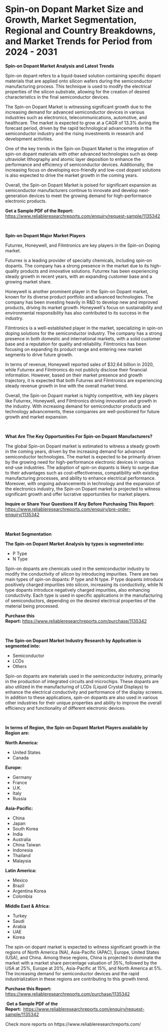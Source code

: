 <p><h1>Spin-on Dopant Market Size and Growth, Market Segmentation, Regional and Country Breakdowns, and Market Trends for Period from 2024 -  2031</h1></p><p><strong>Spin-on Dopant Market Analysis and Latest Trends</strong></p>
<p><p>Spin-on dopant refers to a liquid-based solution containing specific dopant materials that are applied onto silicon wafers during the semiconductor manufacturing process. This technique is used to modify the electrical properties of the silicon substrate, allowing for the creation of desired characteristics in the final semiconductor devices.</p><p>The Spin-on Dopant Market is witnessing significant growth due to the increasing demand for advanced semiconductor devices in various industries such as electronics, telecommunications, automotive, and healthcare. The market is expected to grow at a CAGR of 13.3% during the forecast period, driven by the rapid technological advancements in the semiconductor industry and the rising investments in research and development activities.</p><p>One of the key trends in the Spin-on Dopant Market is the integration of spin-on dopant materials with other advanced technologies such as deep ultraviolet lithography and atomic layer deposition to enhance the performance and efficiency of semiconductor devices. Additionally, the increasing focus on developing eco-friendly and low-cost dopant solutions is also expected to drive the market growth in the coming years.</p><p>Overall, the Spin-on Dopant Market is poised for significant expansion as semiconductor manufacturers continue to innovate and develop next-generation devices to meet the growing demand for high-performance electronic products.</p></p>
<p><strong>Get a Sample PDF of the Report:&nbsp;</strong> <a href="https://www.reliableresearchreports.com/enquiry/request-sample/1135342">https://www.reliableresearchreports.com/enquiry/request-sample/1135342</a></p>
<p>&nbsp;</p>
<p><strong>Spin-on Dopant Major Market Players</strong></p>
<p><p>Futurrex, Honeywell, and Filmtronics are key players in the Spin-on Doping market. </p><p>Futurrex is a leading provider of specialty chemicals, including spin-on dopants. The company has a strong presence in the market due to its high-quality products and innovative solutions. Futurrex has been experiencing steady growth in recent years, with an expanding customer base and a growing market share. </p><p>Honeywell is another prominent player in the Spin-on Dopant market, known for its diverse product portfolio and advanced technologies. The company has been investing heavily in R&D to develop new and improved products, driving its market growth. Honeywell's focus on sustainability and environmental responsibility has also contributed to its success in the industry. </p><p>Filmtronics is a well-established player in the market, specializing in spin-on doping solutions for the semiconductor industry. The company has a strong presence in both domestic and international markets, with a solid customer base and a reputation for quality and reliability. Filmtronics has been focusing on expanding its product range and entering new market segments to drive future growth. </p><p>In terms of revenue, Honeywell reported sales of $32.64 billion in 2020, while Futurrex and Filmtronics do not publicly disclose their financial information. However, based on their market presence and growth trajectory, it is expected that both Futurrex and Filmtronics are experiencing steady revenue growth in line with the overall market trend. </p><p>Overall, the Spin-on Dopant market is highly competitive, with key players like Futurrex, Honeywell, and Filmtronics driving innovation and growth in the industry. With increasing demand for semiconductor products and technology advancements, these companies are well-positioned for future growth and market expansion.</p></p>
<p>&nbsp;</p>
<p><strong>What Are The Key Opportunities For Spin-on Dopant Manufacturers?</strong></p>
<p><p>The global Spin-on Dopant market is estimated to witness a steady growth in the coming years, driven by the increasing demand for advanced semiconductor technologies. The market is expected to be primarily driven by the growing need for high-performance electronic devices in various end-use industries. The adoption of spin-on dopants is likely to surge due to their advantages such as cost-effectiveness, compatibility with existing manufacturing processes, and ability to enhance electrical performance. Moreover, with ongoing advancements in technology and the expansion of the electronics industry, the Spin-on Dopant market is projected to witness significant growth and offer lucrative opportunities for market players.</p></p>
<p><strong>Inquire or Share Your Questions If Any Before Purchasing This Report:</strong> <a href="https://www.reliableresearchreports.com/enquiry/pre-order-enquiry/1135342">https://www.reliableresearchreports.com/enquiry/pre-order-enquiry/1135342</a></p>
<p>&nbsp;</p>
<p><strong>Market Segmentation</strong></p>
<p><strong>The Spin-on Dopant Market Analysis by types is segmented into:</strong></p>
<p><ul><li>P Type</li><li>N Type</li></ul></p>
<p><p>Spin-on dopants are chemicals used in the semiconductor industry to modify the conductivity of silicon by introducing impurities. There are two main types of spin-on dopants: P type and N type. P type dopants introduce positively charged impurities into silicon, increasing its conductivity, while N type dopants introduce negatively charged impurities, also enhancing conductivity. Each type is used in specific applications in the manufacturing of semiconductors, depending on the desired electrical properties of the material being processed.</p></p>
<p><strong>Purchase this Report:&nbsp;</strong><a href="https://www.reliableresearchreports.com/purchase/1135342">https://www.reliableresearchreports.com/purchase/1135342</a></p>
<p>&nbsp;</p>
<p><strong>The Spin-on Dopant Market Industry Research by Application is segmented into:</strong></p>
<p><ul><li>Semiconductor</li><li>LCDs</li><li>Others</li></ul></p>
<p><p>Spin-on dopants are materials used in the semiconductor industry, primarily in the production of integrated circuits and microchips. These dopants are also utilized in the manufacturing of LCDs (Liquid Crystal Displays) to enhance the electrical conductivity and performance of the display screens. In addition to these applications, spin-on dopants are also used in various other industries for their unique properties and ability to improve the overall efficiency and functionality of different electronic devices.</p></p>
<p>&nbsp;</p>
<p><strong>In terms of Region, the Spin-on Dopant Market Players available by Region are:</strong></p>
<p>
    <p> <strong> North America: </strong>
        <ul>
            <li>United States</li>
            <li>Canada</li>
        </ul>
        </p> 
    <p> <strong> Europe: </strong>
        <ul>
            <li>Germany</li>
            <li>France</li>
            <li>U.K.</li>
            <li>Italy</li>
            <li>Russia</li>
        </ul>
        </p> 
    <p> <strong> Asia-Pacific: </strong>
        <ul>
            <li>China</li>
            <li>Japan</li>
            <li>South Korea</li>
            <li>India</li>
            <li>Australia</li>
            <li>China Taiwan</li>
            <li>Indonesia</li>
            <li>Thailand</li>
            <li>Malaysia</li>
        </ul>
        </p> 
    <p> <strong> Latin America: </strong>
        <ul>
            <li>Mexico</li>
            <li>Brazil</li>
            <li>Argentina Korea</li>
            <li>Colombia</li>
        </ul>
        </p> 
    <p> <strong> Middle East & Africa: </strong>
        <ul>
            <li>Turkey</li>
            <li>Saudi</li>
            <li>Arabia</li>
            <li>UAE</li>
            <li>Korea</li>
        </ul>
    </p>
    </p>
<p><p>The spin-on dopant market is expected to witness significant growth in the regions of North America (NA), Asia-Pacific (APAC), Europe, United States (USA), and China. Among these regions, China is projected to dominate the market with a market share percentage valuation of 35%, followed by the USA at 25%, Europe at 20%, Asia-Pacific at 15%, and North America at 5%. The increasing demand for semiconductor devices and the rapid industrialization in these regions are contributing to this growth trend.</p></p>
<p><strong>Purchase this Report: </strong><a href="https://www.reliableresearchreports.com/purchase/1135342">https://www.reliableresearchreports.com/purchase/1135342</a></p>
<p>&nbsp;<strong>Get a Sample PDF of the Report:&nbsp;&nbsp;</strong><a href="https://www.reliableresearchreports.com/enquiry/request-sample/1135342">https://www.reliableresearchreports.com/enquiry/request-sample/1135342</a></p>
<p><strong></strong></p>
<p>Check more reports on https://www.reliableresearchreports.com/</p>